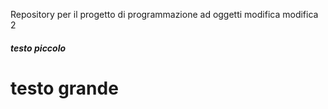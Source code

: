 
Repository per il progetto di programmazione ad oggetti
modifica
modifica 2

##### testo piccolo 
# testo grande
